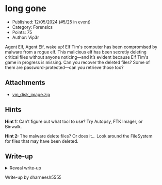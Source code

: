 # long gone

- Published: 12/05/2024 (#5/25 in event)
- Category: Forensics
- Points: 75
- Author: Vip3r

Agent Elf, Agent Elf, wake up! Elf Tim's computer has been compromised by malware from a rogue elf. This malicious elf
has been secretly deleting critical files without anyone noticing—and it’s evident because Elf Tim's game in progress is
missing. Can you recover the deleted files? Some of them are password-protected—can you retrieve those too?

## Attachments

- [vm_disk_image.zip](https://cyberstudents.net/vm_disk_image.zip)

## Hints

**Hint 1:** Can’t figure out what tool to use? Try Autopsy, FTK Imager, or Binwalk.

**Hint 2:** The malware delete files? Or does it… Look around the FileSystem for files that may have been deleted.

## Write-up

<details>
<summary>Reveal write-up</summary>

Open the disk image in Autopsy but instead of choosing the data source as a disk image, chose unallocated space image
file.

![](image1.png)

Run all the ingest modules on the image file, it should automatically do that when you load the disk image in. You’ll
have to wait a while, but eventually, Autopsy finds a password-protected zip file. It is marked in bad items and in the
encryption detected section.

![](image2.png)

Once we see the file, we can right click and extract it.

![](image3.png)

The next part is now to crack the password. Run `zip2john ZIPFILENAME > hash` and then run
`john --wordlist=/usr/share/wordlists/rockyou.txt hash` to get the password.

![](image4.png)

Now just extract the zip file and view the text file inside of it to get the flag.

![](image5.png)

Flag: `csd{5An7a5_N3W_Gam3_5uCk2}`

</details>

Write-up by dharneesh5555
